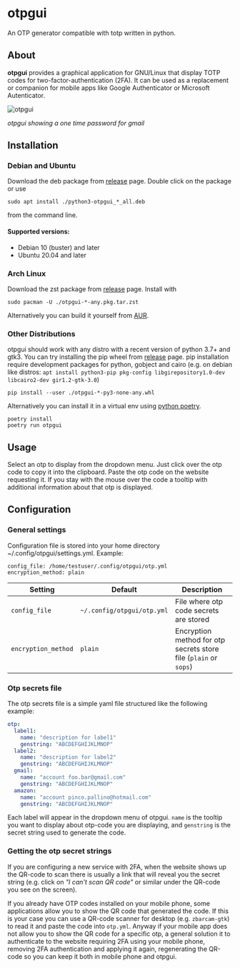 # otpgui
An OTP generator compatible with totp written in python.

## About

**otpgui** provides a graphical application for GNU/Linux that display TOTP codes for two-factor-authentication (2FA). It can be used as a replacement or companion for mobile apps like Google Authenticator or Microsoft Autenticator.

<p align="center">

![otpgui](https://user-images.githubusercontent.com/20320073/41290428-1fe3d8ba-6e4d-11e8-83c9-530ca252910e.png)

*otpgui showing a one time password for gmail*

</p>

## Installation

### Debian and Ubuntu

Download the deb package from [release](https://github.com/gianluca-mascolo/otpgui/releases/latest) page. Double click on the package or use
```
sudo apt install ./python3-otpgui_*_all.deb
```
from the command line.
#### Supported versions:
* Debian 10 (buster) and later
* Ubuntu 20.04 and later

### Arch Linux

Download the zst package from [release](https://github.com/gianluca-mascolo/otpgui/releases/latest) page. Install with
```
sudo pacman -U ./otpgui-*-any.pkg.tar.zst 
```
Alternatively you can build it yourself from [AUR](https://aur.archlinux.org/packages/otpgui).

### Other Distributions

otpgui should work with any distro with a recent version of python 3.7+ and gtk3. You can try installing the pip wheel from [release](https://github.com/gianluca-mascolo/otpgui/releases/latest) page. pip installation require development packages for python, gobject and cairo (e.g. on debian like distros: `apt install python3-pip pkg-config libgirepository1.0-dev libcairo2-dev gir1.2-gtk-3.0`)
```
pip install --user ./otpgui-*-py3-none-any.whl
```
Alternatively you can install it in a virtual env using [python poetry](https://python-poetry.org/).
```
poetry install
poetry run otpgui
```

## Usage

Select an otp to display from the dropdown menu. Just click over the otp code to copy it into the clipboard. Paste the otp code on the website requesting it. If you stay with the mouse over the code a tooltip with additional information about that otp is displayed.

## Configuration

### General settings

Configuration file is stored into your home directory ~/.config/otpgui/settings.yml. Example:
```
config_file: /home/testuser/.config/otpgui/otp.yml
encryption_method: plain
```
| Setting             | Default                  | Description |
| ------------------- | ------------------------ | ----------- |
| `config_file`       | `~/.config/otpgui/otp.yml` | File where otp code secrets are stored | 
| `encryption_method` | `plain`                    | Encryption method for otp secrets store file (`plain` or `sops`) |

### Otp secrets file

The otp secrets file is a simple yaml file structured like the following example:
```yaml
otp:
  label1:
    name: "description for label1"
    genstring: "ABCDEFGHIJKLMNOP"
  label2:
    name: "description for label2"
    genstring: "ABCDEFGHIJKLMNOP"
  gmail:
    name: "account foo.bar@gmail.com"
    genstring: "ABCDEFGHIJKLMNOP"
  amazon:
    name: "account pinco.pallino@hotmail.com"
    genstring: "ABCDEFGHIJKLMNOP"
```
Each label will appear in the dropdown menu of otpgui. `name` is the tooltip you want to display about otp-code you are displaying, and `genstring` is the secret string used to generate the code.

### Getting the otp secret strings

If you are configuring a new service with 2FA, when the website shows up the QR-code to scan there is usually a link that will reveal you the secret string (e.g. click on _"I can't scan QR code"_ or similar under the QR-code you see on the screen).

If you already have OTP codes installed on your mobile phone, some applications allow you to show the QR code that generated the code. If this is your case you can use a QR-code scanner for desktop  (e.g. `zbarcam-gtk`) to read it and paste the code into `otp.yml`. Anyway if your mobile app does not allow you to show the QR code for a specific otp, a general solution it to authenticate to the website requiring 2FA using your mobile phone, removing 2FA authentication and applying it again, regenerating the QR-code so you can keep it both in mobile phone and otpgui.

<!--
### Encryption


## Requirements:
- Python dependencies are managed with [poetry](https://python-poetry.org).
- Install the virtual environment with `poetry install`.
- `sops` is required to encrypt and decrypt the configuration file.

## Configuration file
The configuration file is a yaml file with this information:

- a label (to be shown in the dropdown menu)
- an extended "name" for that label
- the string that generate the otp code

Because the generator string is a sensitive data, it must be encrypted in the configuration file with [sops](https://github.com/mozilla/sops).

## Encryption
To create a new `otp.yml` configuration file:
- create a new directory, e.g. `mkdir ~/otp`
- copy the `sops-example.yml` into `~/otp/.sops.yaml`.
- edit `~/otp/.sops.yaml` to setup your preferred encryption method (e.g. use `gpg --fingerprint` to setup your gpg key)
- create the encrypted configuration with `sops otp.yml`
- Paste the `otp.yml` [sample](otp-example.yml) configuration or write your own.
## Usage:
Start otpgui with `otpgui.py -c <CONFIG_FILE>` or (for virtualenv) with `poetry run python otpgui.py -c <CONFIG_FILE>`.  
`CONFIG_FILE` is the full path to an `otp.yml` configuration file enrypted with `sops`. A window with otp code will appear.  

You can:
- select the label for the otp you want to generate
- stay with mouse over the otpcode to see a secret tooltip
- click the otp code to copy it to the clipboard
-->